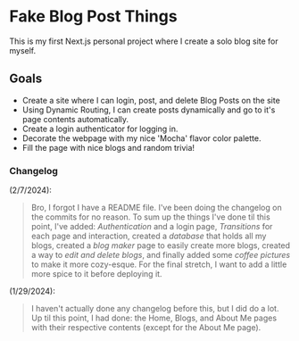 # Fake Blog Post Things

This is my first Next.js personal project where I create a solo blog site for myself.

## Goals

- Create a site where I can login, post, and delete Blog Posts on the site
- Using Dynamic Routing, I can create posts dynamically and go to it's page contents automatically.
- Create a login authenticator for logging in.
- Decorate the webpage with my nice 'Mocha' flavor color palette.
- Fill the page with nice blogs and random trivia!

### Changelog

(2/7/2024):
> Bro, I forgot I have a README file. I've been doing the changelog on the commits for no reason. To sum up the things I've done til this point, I've added: *Authentication* and a login page, *Transitions* for each page and interaction, created a *database* that holds all my blogs, created a *blog maker* page to easily create more blogs, created a way to *edit and delete blogs*, and finally added some *coffee pictures* to make it more cozy-esque.
> For the final stretch, I want to add a little more spice to it before deploying it.  

(1/29/2024):
> I haven't actually done any changelog before this, but I did do a lot. Up til this point, I had done: the Home, Blogs, and About Me pages with their respective contents (except for the About Me page).
